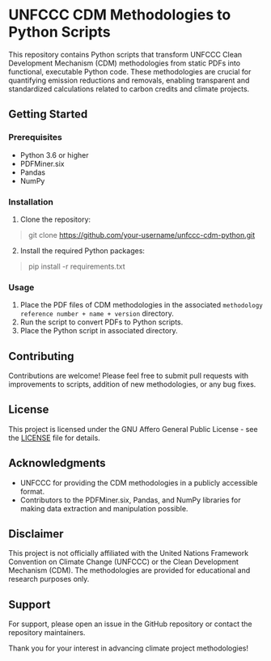 # UNFCCC CDM Methodologies to Python Scripts

This repository contains Python scripts that transform UNFCCC Clean Development Mechanism (CDM) methodologies from static PDFs into functional, executable Python code. These methodologies are crucial for quantifying emission reductions and removals, enabling transparent and standardized calculations related to carbon credits and climate projects.

## Getting Started

### Prerequisites

- Python 3.6 or higher
- PDFMiner.six
- Pandas
- NumPy

### Installation

1. Clone the repository:
> git clone https://github.com/your-username/unfccc-cdm-python.git
2. Install the required Python packages:
> pip install -r requirements.txt

### Usage

1. Place the PDF files of CDM methodologies in the associated `methodology reference number + name + version` directory.
2. Run the script to convert PDFs to Python scripts.
3. Place the Python script in associated directory.

## Contributing

Contributions are welcome! Please feel free to submit pull requests with improvements to scripts, addition of new methodologies, or any bug fixes.

## License

This project is licensed under the GNU Affero General Public License - see the [LICENSE](LICENSE) file for details.

## Acknowledgments

- UNFCCC for providing the CDM methodologies in a publicly accessible format.
- Contributors to the PDFMiner.six, Pandas, and NumPy libraries for making data extraction and manipulation possible.

## Disclaimer

This project is not officially affiliated with the United Nations Framework Convention on Climate Change (UNFCCC) or the Clean Development Mechanism (CDM). The methodologies are provided for educational and research purposes only.

## Support

For support, please open an issue in the GitHub repository or contact the repository maintainers.

Thank you for your interest in advancing climate project methodologies!
